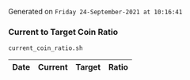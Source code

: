 Generated on `Friday 24-September-2021 at 10:16:41`

### Current to Target Coin Ratio
`current_coin_ratio.sh`

Date|Current|Target|Ratio
---|---|---|---
